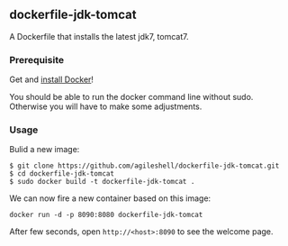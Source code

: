 ## dockerfile-jdk-tomcat

A Dockerfile that installs the latest jdk7, tomcat7.

### Prerequisite

Get and [install Docker](http://www.docker.io/gettingstarted/)!

You should be able to run the docker command line without sudo. Otherwise you will have to make some adjustments.

### Usage

Bulid a new image:
```
$ git clone https://github.com/agileshell/dockerfile-jdk-tomcat.git
$ cd dockerfile-jdk-tomcat
$ sudo docker build -t dockerfile-jdk-tomcat .
```

We can now fire a new container based on this image:
```
docker run -d -p 8090:8080 dockerfile-jdk-tomcat
```
After few seconds, open `http://<host>:8090` to see the welcome page.
